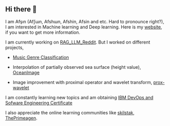 ## Hi there 👋

<!--
**Afsinoz/Afsinoz** is a ✨ _special_ ✨ repository because its `README.md` (this file) appears on your GitHub profile.

Here are some ideas to get you started:

- 🔭 I’m currently working on ...
- 🌱 I’m currently learning ...
- 👯 I’m looking to collaborate on ...
- 🤔 I’m looking for help with ...
- 💬 Ask me about ...
- 📫 How to reach me: ...
- 😄 Pronouns: ...
- ⚡ Fun fact: ...
-->

I am Afşın (Afʃɯn, Afshɯn, Afshin, Afsin and etc. Hard to pronounce right?), I am interested in Machine learning and Deep learning. Here is my [website](https://afsinoz.github.io/), if you want to get more information. 

I am currently working on [RAG_LLM_Reddit](https://github.com/Afsinoz/RAG_LLM_Reddit). But I worked on different projects, 
- [Music Genre Classification](https://github.com/AzizABG/music-genre-classification)

- Interpolation of partially observed sea surface (height value), [OceanImage](https://github.com/Afsinoz/OceanImage)

- Image improvement with proximal operator and wavelet transform, [prox-wavelet](https://github.com/Afsinoz/OceanImage)

I am constantly learning new topics and am obtaining [IBM DevOps and Sofware Engineering Certificate](https://www.coursera.org/professional-certificates/devops-and-software-engineering?) 

I also appreciate the online learning communities like [skilstak](https://skilstak.io/), [ThePrimeagen](https://www.youtube.com/@ThePrimeagen). 
